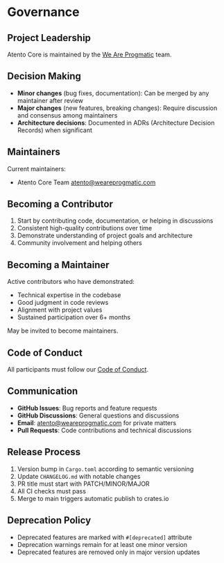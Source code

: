 # Governance

## Project Leadership

Atento Core is maintained by the [We Are Progmatic](https://weareprogmatic.com) team.

## Decision Making

- **Minor changes** (bug fixes, documentation): Can be merged by any maintainer after review
- **Major changes** (new features, breaking changes): Require discussion and consensus among maintainers
- **Architecture decisions**: Documented in ADRs (Architecture Decision Records) when significant

## Maintainers

Current maintainers:
- Atento Core Team <atento@weareprogmatic.com>

## Becoming a Contributor

1. Start by contributing code, documentation, or helping in discussions
2. Consistent high-quality contributions over time
3. Demonstrate understanding of project goals and architecture
4. Community involvement and helping others

## Becoming a Maintainer

Active contributors who have demonstrated:
- Technical expertise in the codebase
- Good judgment in code reviews
- Alignment with project values
- Sustained participation over 6+ months

May be invited to become maintainers.

## Code of Conduct

All participants must follow our [Code of Conduct](CODE_OF_CONDUCT.md).

## Communication

- **GitHub Issues**: Bug reports and feature requests
- **GitHub Discussions**: General questions and discussions
- **Email**: atento@weareprogmatic.com for private matters
- **Pull Requests**: Code contributions and technical discussions

## Release Process

1. Version bump in `Cargo.toml` according to semantic versioning
2. Update `CHANGELOG.md` with notable changes
3. PR title must start with PATCH/MINOR/MAJOR
4. All CI checks must pass
5. Merge to main triggers automatic publish to crates.io

## Deprecation Policy

- Deprecated features are marked with `#[deprecated]` attribute
- Deprecation warnings remain for at least one minor version
- Deprecated features are removed only in major version updates

